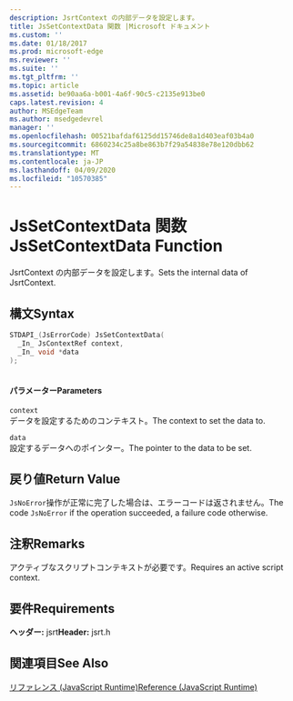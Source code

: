 ```yaml
---
description: JsrtContext の内部データを設定します。
title: JsSetContextData 関数 |Microsoft ドキュメント
ms.custom: ''
ms.date: 01/18/2017
ms.prod: microsoft-edge
ms.reviewer: ''
ms.suite: ''
ms.tgt_pltfrm: ''
ms.topic: article
ms.assetid: be90aa6a-b001-4a6f-90c5-c2135e913be0
caps.latest.revision: 4
author: MSEdgeTeam
ms.author: msedgedevrel
manager: ''
ms.openlocfilehash: 00521bafdaf6125dd15746de8a1d403eaf03b4a0
ms.sourcegitcommit: 6860234c25a8be863b7f29a54838e78e120dbb62
ms.translationtype: MT
ms.contentlocale: ja-JP
ms.lasthandoff: 04/09/2020
ms.locfileid: "10570385"
---
```

# <span data-ttu-id="7868f-103">JsSetContextData 関数</span><span class="sxs-lookup"><span data-stu-id="7868f-103">JsSetContextData Function</span></span>
<span data-ttu-id="7868f-104">JsrtContext の内部データを設定します。</span><span class="sxs-lookup"><span data-stu-id="7868f-104">Sets the internal data of JsrtContext.</span></span>  
  
## <span data-ttu-id="7868f-105">構文</span><span class="sxs-lookup"><span data-stu-id="7868f-105">Syntax</span></span>  
  
```cpp  
STDAPI_(JsErrorCode) JsSetContextData(  
  _In_ JsContextRef context,  
  _In_ void *data  
);  
  
```  
  
#### <span data-ttu-id="7868f-106">パラメーター</span><span class="sxs-lookup"><span data-stu-id="7868f-106">Parameters</span></span>  
 `context`  
 <span data-ttu-id="7868f-107">データを設定するためのコンテキスト。</span><span class="sxs-lookup"><span data-stu-id="7868f-107">The context to set the data to.</span></span>  
  
 `data`  
 <span data-ttu-id="7868f-108">設定するデータへのポインター。</span><span class="sxs-lookup"><span data-stu-id="7868f-108">The pointer to the data to be set.</span></span>  
  
## <span data-ttu-id="7868f-109">戻り値</span><span class="sxs-lookup"><span data-stu-id="7868f-109">Return Value</span></span>  
 <span data-ttu-id="7868f-110">`JsNoError`操作が正常に完了した場合は、エラーコードは返されません。</span><span class="sxs-lookup"><span data-stu-id="7868f-110">The code `JsNoError` if the operation succeeded, a failure code otherwise.</span></span>  
  
## <span data-ttu-id="7868f-111">注釈</span><span class="sxs-lookup"><span data-stu-id="7868f-111">Remarks</span></span>  
 <span data-ttu-id="7868f-112">アクティブなスクリプトコンテキストが必要です。</span><span class="sxs-lookup"><span data-stu-id="7868f-112">Requires an active script context.</span></span>  
  
## <span data-ttu-id="7868f-113">要件</span><span class="sxs-lookup"><span data-stu-id="7868f-113">Requirements</span></span>  
 <span data-ttu-id="7868f-114">**ヘッダー:** jsrt</span><span class="sxs-lookup"><span data-stu-id="7868f-114">**Header:** jsrt.h</span></span>  
  
## <span data-ttu-id="7868f-115">関連項目</span><span class="sxs-lookup"><span data-stu-id="7868f-115">See Also</span></span>  
 [<span data-ttu-id="7868f-116">リファレンス (JavaScript Runtime)</span><span class="sxs-lookup"><span data-stu-id="7868f-116">Reference (JavaScript Runtime)</span></span>](../chakra-hosting/reference-javascript-runtime.md)